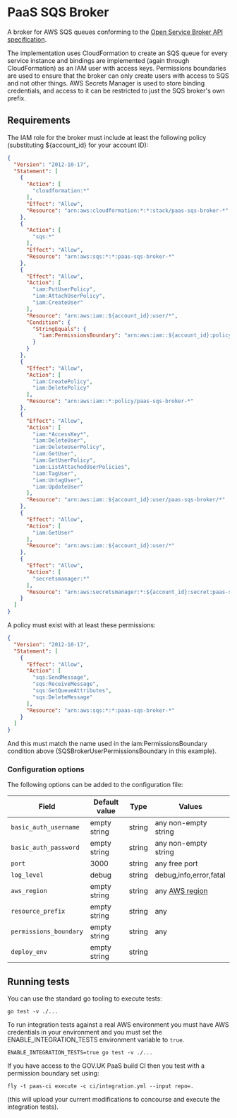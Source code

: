 # PaaS SQS Broker

A broker for AWS SQS queues conforming to the [Open Service Broker API
specification](https://github.com/openservicebrokerapi/servicebroker/blob/v2.14/spec.md).

The implementation uses CloudFormation to create an SQS queue for every service instance and
bindings are implemented (again through CloudFormation) as an IAM user with access keys.
Permissions boundaries are used to ensure that the broker can only create users with access to SQS
and not other things.
AWS Secrets Manager is used to store binding credentials, and access to it can be restricted to
just the SQS broker's own prefix.

## Requirements

The IAM role for the broker must include at least the following policy (substituting ${account_id} for your account ID):

```json
{
  "Version": "2012-10-17",
  "Statement": [
    {
      "Action": [
        "cloudformation:*"
      ],
      "Effect": "Allow",
      "Resource": "arn:aws:cloudformation:*:*:stack/paas-sqs-broker-*"
    },
    {
      "Action": [
        "sqs:*"
      ],
      "Effect": "Allow",
      "Resource": "arn:aws:sqs:*:*:paas-sqs-broker-*"
    },
    {
      "Effect": "Allow",
      "Action": [
        "iam:PutUserPolicy",
        "iam:AttachUserPolicy",
        "iam:CreateUser"
      ],
      "Resource": "arn:aws:iam::${account_id}:user/*",
      "Condition": {
        "StringEquals": {
          "iam:PermissionsBoundary": "arn:aws:iam::${account_id}:policy/SQSBrokerUserPermissionsBoundary"
        }
      }
    },
    {
      "Effect": "Allow",
      "Action": [
        "iam:CreatePolicy",
        "iam:DeletePolicy"
      ],
      "Resource": "arn:aws:iam::*:policy/paas-sqs-broker-*"
    },
    {
      "Effect": "Allow",
      "Action": [
        "iam:*AccessKey*",
        "iam:DeleteUser",
        "iam:DeleteUserPolicy",
        "iam:GetUser",
        "iam:GetUserPolicy",
        "iam:ListAttachedUserPolicies",
        "iam:TagUser",
        "iam:UntagUser",
        "iam:UpdateUser"
      ],
      "Resource": "arn:aws:iam::${account_id}:user/paas-sqs-broker/*"
    },
    {
      "Effect": "Allow",
      "Action": [
        "iam:GetUser"
      ],
      "Resource": "arn:aws:iam::${account_id}:user/*"
    },
    {
      "Effect": "Allow",
      "Action": [
        "secretsmanager:*"
      ],
      "Resource": "arn:aws:secretsmanager:*:${account_id}:secret:paas-sqs-broker-*"
    }
  ]
}
```

A policy must exist with at least these permissions:

```json
{
  "Version": "2012-10-17",
  "Statement": [
    {
      "Effect": "Allow",
      "Action": [
        "sqs:SendMessage",
        "sqs:ReceiveMessage",
        "sqs:GetQueueAttributes",
        "sqs:DeleteMessage"
      ],
      "Resource": "arn:aws:sqs:*:*:paas-sqs-broker-*"
    }
  ]
}
```
And this must match the name used in the iam:PermissionsBoundary condition above (SQSBrokerUserPermissionsBoundary in this example).

### Configuration options

The following options can be added to the configuration file:

| Field                            | Default value | Type   | Values                                                                     |
| -------------------------------- | ------------- | ------ | -------------------------------------------------------------------------- |
| `basic_auth_username`            | empty string  | string | any non-empty string                                                       |
| `basic_auth_password`            | empty string  | string | any non-empty string                                                       |
| `port`                           | 3000          | string | any free port                                                              |
| `log_level`                      | debug         | string | debug,info,error,fatal                                                     |
| `aws_region`                     | empty string  | string | any [AWS region](https://docs.aws.amazon.com/general/latest/gr/rande.html) |
| `resource_prefix`                | empty string  | string | any                                                                        |
| `permissions_boundary`                | empty string  | string | any                                                                        |
| `deploy_env`                     | empty string  | string |                                                                            |

## Running tests

You can use the standard go tooling to execute tests:

```
go test -v ./...
```

To run integration tests against a real AWS environment you must have AWS
credentials in your environment and you must set the ENABLE_INTEGRATION_TESTS
environment variable to `true`.

```
ENABLE_INTEGRATION_TESTS=true go test -v ./...
```

If you have access to the GOV.UK PaaS build CI then you test with a permission boundary set using:

```
fly -t paas-ci execute -c ci/integration.yml --input repo=.
```

(this will upload your current modifications to concourse and execute the integration tests).
